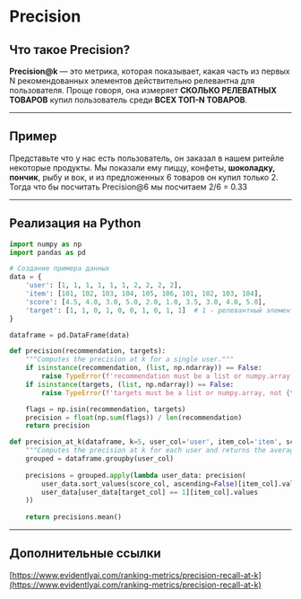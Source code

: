 # Precision

## Что такое Precision?

**Precision@k** — это метрика, которая показывает, какая часть из первых N рекомендованных элементов действительно релевантна для пользователя. Проще говоря, она измеряет **СКОЛЬКО РЕЛЕВАТНЫХ ТОВАРОВ** купил пользователь среди **ВСЕХ ТОП-N ТОВАРОВ**.

***

## Пример

Представьте что у нас есть пользователь, он заказал в нашем ритейле некоторые продукты. Мы показали ему пиццу, конфеты, **шоколадку, пончик**, рыбу и вок, и из предложенных 6 товаров он купил только 2. Тогда что бы посчитать Precision@6 мы посчитаем 2/6 = 0.33

***

## Реализация на Python

```python
import numpy as np
import pandas as pd

# Создание примера данных
data = {
    'user': [1, 1, 1, 1, 1, 1, 2, 2, 2, 2],
    'item': [101, 102, 103, 104, 105, 106, 101, 102, 103, 104],
    'score': [4.5, 4.0, 3.0, 5.0, 2.0, 1.0, 3.5, 3.0, 4.0, 5.0],
    'target': [1, 1, 0, 1, 0, 0, 1, 0, 1, 1]  # 1 - релевантный элемент, 0 - нерелевантный элемент
}

dataframe = pd.DataFrame(data)

def precision(recommendation, targets):
    """Computes the precision at k for a single user."""
    if isinstance(recommendation, (list, np.ndarray)) == False:
        raise TypeError(f'recommendation must be a list or numpy.array, not {type(recommendation)}')
    if isinstance(targets, (list, np.ndarray)) == False:
        raise TypeError(f'targets must be a list or numpy.array, not {type(targets)}')

    flags = np.isin(recommendation, targets)
    precision = float(np.sum(flags)) / len(recommendation)
    return precision

def precision_at_k(dataframe, k=5, user_col='user', item_col='item', score_col='score', target_col='target'):
    """Computes the precision at k for each user and returns the average."""
    grouped = dataframe.groupby(user_col)
    
    precisions = grouped.apply(lambda user_data: precision(
        user_data.sort_values(score_col, ascending=False)[item_col].values[:k],
        user_data[user_data[target_col] == 1][item_col].values
    ))
    
    return precisions.mean()
```

***

## Дополнительные ссылки

[https://www.evidentlyai.com/ranking-metrics/precision-recall-at-k](https://www.evidentlyai.com/ranking-metrics/precision-recall-at-k)
